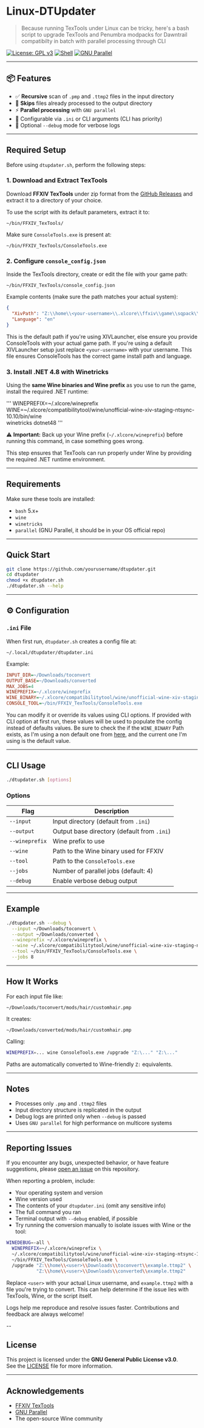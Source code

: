 # Linux-DTUpdater

> Because running TexTools under Linux can be tricky, here's a bash script to upgrade TexTools and Penumbra modpacks for Dawntrail compatibilty in batch with parallel processing through CLI

[![License: GPL v3](https://img.shields.io/badge/License-GPLv3-blue.svg)](LICENSE)
[![Shell](https://img.shields.io/badge/Bash-5+-brightgreen)](https://www.gnu.org/software/bash/)
[![GNU Parallel](https://img.shields.io/badge/GNU_parallel-Powered-lightgrey)](https://www.gnu.org/software/parallel/)

---

## 📦 Features

- ✅ **Recursive** scan of `.pmp` and `.ttmp2` files in the input directory  
- 🚫 **Skips** files already processed to the output directory  
- ⚡ **Parallel processing** with `GNU parallel`  
- 🔧 Configurable via `.ini` or CLI arguments (CLI has priority)  
- 🧪 Optional `--debug` mode for verbose logs  

---

## Required Setup

Before using `dtupdater.sh`, perform the following steps:

### 1. Download and Extract TexTools

Download **FFXIV TexTools** under zip format from the [GitHub Releases](https://github.com/TexTools/FFXIV_TexTools_UI/releases) and extract it to a directory of your choice.

To use the script with its default parameters, extract it to:

```
~/bin/FFXIV_TexTools/
```

Make sure `ConsoleTools.exe` is present at:

```
~/bin/FFXIV_TexTools/ConsoleTools.exe
```

### 2. Configure `console_config.json`

Inside the TexTools directory, create or edit the file with your game path:

```
~/bin/FFXIV_TexTools/console_config.json
```

Example contents (make sure the path matches your actual system):

```json
{
  "XivPath": "Z:\\home\\<your-username>\\.xlcore\\ffxiv\\game\\sqpack\\ffxiv",
  "Language": "en"
}
```

This is the default path if you're using XIVLauncher, else ensure you provide ConsoleTools with your actual game path.
If you're using a default XIVLauncher setup just replace `<your-username>` with your username. This file ensures ConsoleTools has the correct game install path and language.

### 3. Install .NET 4.8 with Winetricks

Using the **same Wine binaries and Wine prefix** as you use to run the game, install the required .NET runtime:

'''
WINEPREFIX=~/.xlcore/wineprefix \
WINE=~/.xlcore/compatibilitytool/wine/unofficial-wine-xiv-staging-ntsync-10.10/bin/wine \
winetricks dotnet48
'''

⚠️ **Important:** Back up your Wine prefix (`~/.xlcore/wineprefix`) before running this command, in case something goes wrong.

This step ensures that TexTools can run properly under Wine by providing the required .NET runtime environment.

---

## Requirements

Make sure these tools are installed:

- `bash` 5.x+
- `wine`
- `winetricks`
- `parallel` (GNU Parallel, it should be in your OS official repo)

---

## Quick Start

```bash
git clone https://github.com/yourusername/dtupdater.git
cd dtupdater
chmod +x dtupdater.sh
./dtupdater.sh --help
```

---

## ⚙️ Configuration

### `.ini` File

When first run, `dtupdater.sh` creates a config file at:

```
~/.local/dtupdater/dtupdater.ini
```

Example:

```ini
INPUT_DIR=~/Downloads/toconvert
OUTPUT_BASE=~/Downloads/converted
MAX_JOBS=4
WINEPREFIX=~/.xlcore/wineprefix
WINE_BINARY=~/.xlcore/compatibilitytool/wine/unofficial-wine-xiv-staging-ntsync-10.10/bin/wine
CONSOLE_TOOL=~/bin/FFXIV_TexTools/ConsoleTools.exe
```

You can modify it or override its values using CLI options.
If provided with CLI option at first run, these values will be used to populate the config instead of defaults values.
Be sure to check the if the `WINE_BINARY` Path exists, as I'm using a non default one from [here](https://github.com/rankynbass/unofficial-wine-xiv-git), and the current one I'm using is the default value.

---

## CLI Usage

```bash
./dtupdater.sh [options]
```

### Options

| Flag            | Description                                                                 |
|-----------------|-----------------------------------------------------------------------------|
| `--input`       | Input directory (default from `.ini`)                                       |
| `--output`      | Output base directory (default from `.ini`)                                 |
| `--wineprefix`  | Wine prefix to use                                                          |
| `--wine`        | Path to the Wine binary used for FFXIV                                      |
| `--tool`        | Path to the `ConsoleTools.exe`                                              |
| `--jobs`        | Number of parallel jobs (default: 4)                                        |
| `--debug`       | Enable verbose debug output                                                 |

---

## Example

```bash
./dtupdater.sh --debug \
  --input ~/Downloads/toconvert \
  --output ~/Downloads/converted \
  --wineprefix ~/.xlcore/wineprefix \
  --wine ~/.xlcore/compatibilitytool/wine/unofficial-wine-xiv-staging-ntsync-10.10/bin/wine \
  --tool ~/bin/FFXIV_TexTools/ConsoleTools.exe \
  --jobs 8
```

---

## How It Works

For each input file like:

```
~/Downloads/toconvert/mods/hair/customhair.pmp
```

It creates:

```
~/Downloads/converted/mods/hair/customhair.pmp
```

Calling:

```bash
WINEPREFIX=... wine ConsoleTools.exe /upgrade "Z:\..." "Z:\..."
```

Paths are automatically converted to Wine-friendly `Z:` equivalents.

---

## Notes

- Processes only `.pmp` and `.ttmp2` files  
- Input directory structure is replicated in the output  
- Debug logs are printed only when `--debug` is passed  
- Uses `GNU parallel` for high performance on multicore systems  

---

## Reporting Issues

If you encounter any bugs, unexpected behavior, or have feature suggestions, please [open an issue](https://github.com/LosDrakakos/Linux-DTUpdater/issues) on this repository.

When reporting a problem, include:

- Your operating system and version
- Wine version used
- The contents of your `dtupdater.ini` (omit any sensitive info)
- The full command you ran
- Terminal output with `--debug` enabled, if possible
- Try running the conversion manually to isolate issues with Wine or the tool:

```bash
WINEDEBUG=-all \
  WINEPREFIX=~/.xlcore/wineprefix \
  ~/.xlcore/compatibilitytool/wine/unofficial-wine-xiv-staging-ntsync-10.10/bin/wine \
  ~/bin/FFXIV_TexTools/ConsoleTools.exe \
  /upgrade "Z:\\home\\<user>\\Downloads\\toconvert\\example.ttmp2" \
           "Z:\\home\\<user>\\Downloads\\converted\\example.ttmp2"
```

Replace `<user>` with your actual Linux username, and `example.ttmp2` with a file you're trying to convert. This can help determine if the issue lies with TexTools, Wine, or the script itself.

Logs help me reproduce and resolve issues faster. Contributions and feedback are always welcome!

--

## License

This project is licensed under the **GNU General Public License v3.0**.  
See the [LICENSE](LICENSE) file for more information.

---

## Acknowledgements

- [FFXIV TexTools](https://www.ffxiv-textools.net/)  
- [GNU Parallel](https://www.gnu.org/software/parallel/)  
- The open-source Wine community